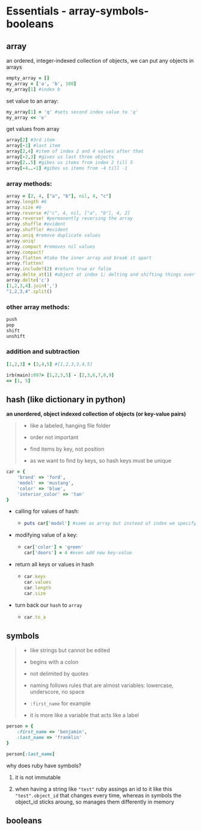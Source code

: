 # Essentials - array-symbols-booleans

## array

an ordered, integer-indexed collection of objects, we can put any objects in arrays

```ruby
empty_array = []
my_array = ['a', 'b', 100]
my_array[1] #index b
```

set value to an array:

```ruby
my_array[1] = 'q' #sets second index value to 'q'
my_array << 'e'
```

get values from array

```ruby
array[2] #3rd item
array[-1] #last item
array[2,4] #item of index 2 and 4 values after that
array[-2,3] #gives us last three objects
array[2..5] #gibes us items from index 2 till 5
array[-4..-1] #gibes us items from -4 till -1
```

### array methods:

```ruby
array = [2, 4, ["a", "b"], nil, 4, "c"]
array.length #6
array.size #6
array.reverse #["c", 4, nil, ["a", "b"], 4, 2]
array.reverse! #permanently reversing the array
array.shuffle #evident
array.shuffle! #evident
array.uniq #remove duplicate values
array.uniq!
array.compact #removes nil values
array.compact!
array.flatten #take the inner array and break it apart
array.flatten!
array.include?(2) #return true or false
array.delte_at(1) #object at index 1; delting and shifting things over and we don't have nil instead of it
array.delte('c') 
[1,2,3,4].join(',')
"1,2,3,4".split()
```

### other array methods:

```ruby
push
pop
shift
unshift
```

### addition and subtraction

```ruby
[1,2,3] + [3,4,5] #[1,2,3,3,4,5]

irb(main):097> [1,2,3,5] - [2,3,6,7,8,9]
=> [1, 5]
```

## hash (like dictionary in python)

**an unordered, object indexed collection of objects (or key-value pairs)**

> - like a labeled, hanging file folder
> 
> - order not important
> 
> - find items by key, not position
> 
> - as we want to find by keys, so hash keys must be unique

```ruby
car = {
    'brand' => 'ford',
    'model' => 'mustang',
    'color' => 'blue',
    'interior_color' => 'tan'
}
```

- calling for values of hash:
  
  - ```ruby
    puts car['model'] #same as array but instead of index we specify key
    ```

- modifying value of a key:
  
  - ```ruby
    car['color'] = 'green'
    car['doors'] = 4 #even add new key-value
    ```

- return all keys or values in hash
  
  - ```ruby
    car.keys
    car.values
    car.length
    car.size
    ```

- turn back our `hash` to `array`
  
  - ```ruby
    car.to_a
    ```

## symbols

> - like strings but cannot be edited
> 
> - begins with a colon
> 
> - not delimited by quotes
> 
> - naming follows rules that are almost variables: lowercase, underscore, no space
> 
> - `:first_name` for example
> 
> - it is more like a variable that acts like a label

```ruby
person = {
    :first_name => 'benjamin',
    :last_name => 'franklin'
}

person[:last_name]
```

why does ruby have symbols?

1. it is not immutable

2. when having a string like `"test"` ruby assings an id to it like this `"test".object_id` that changes every time, whereas in symbols the object_id sticks aroung, so manages them differently in memory

## booleans


